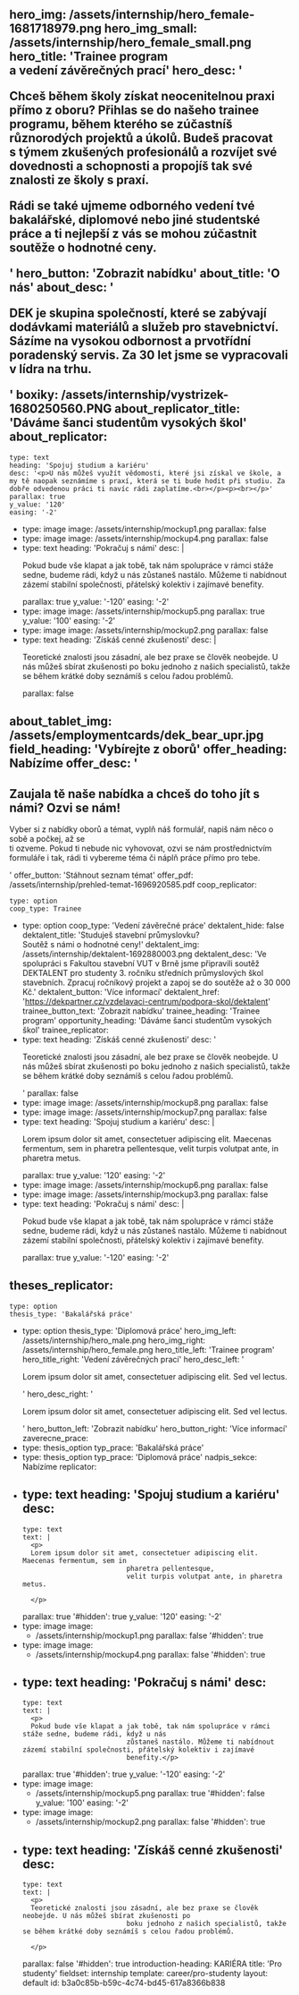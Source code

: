 hero_img: /assets/internship/hero_female-1681718979.png
hero_img_small: /assets/internship/hero_female_small.png
hero_title: 'Trainee program<br>a vedení závěrečných prací'
hero_desc: '<p>Chceš během školy získat neocenitelnou praxi přímo z oboru? Přihlas se do našeho <b>trainee programu</b>, během kterého se zúčastníš různorodých projektů a úkolů. Budeš pracovat s&nbsp;týmem zkušených profesionálů a rozvíjet své dovednosti a schopnosti a propojíš tak své znalosti ze školy s praxí.</p><p>Rádi se také ujmeme <b>odborného vedení</b> tvé bakalářské, diplomové nebo jiné studentské práce a ti nejlepší z vás se mohou zúčastnit soutěže o <b>hodnotné ceny</b>.</p>'
hero_button: 'Zobrazit nabídku'
about_title: 'O nás'
about_desc: '<p>DEK je skupina společností, které se zabývají dodávkami materiálů a služeb pro stavebnictví. Sázíme na vysokou odbornost a prvotřídní poradenský servis. Za 30 let jsme se vypracovali v lídra na trhu.</p>'
boxiky: /assets/internship/vystrizek-1680250560.PNG
about_replicator_title: 'Dáváme šanci studentům vysokých škol'
about_replicator:
  -
    type: text
    heading: 'Spojuj studium a kariéru'
    desc: '<p>U nás můžeš využít vědomosti, které jsi získal ve škole, a my tě naopak seznámíme s praxí, která se ti bude hodit při studiu. Za dobře odvedenou práci ti navíc rádi zaplatíme.<br></p><p><br></p>'
    parallax: true
    y_value: '120'
    easing: '-2'
  -
    type: image
    image: /assets/internship/mockup1.png
    parallax: false
  -
    type: image
    image: /assets/internship/mockup4.png
    parallax: false
  -
    type: text
    heading: 'Pokračuj s námi'
    desc: |
      <p>Pokud bude vše klapat a jak tobě, tak nám spolupráce v rámci stáže sedne, budeme rádi, když u nás
                          zůstaneš nastálo. Můžeme ti nabídnout zázemí stabilní společnosti, přátelský kolektiv i zajímavé
                          benefity.</p>
    parallax: true
    y_value: '-120'
    easing: '-2'
  -
    type: image
    image: /assets/internship/mockup5.png
    parallax: true
    y_value: '100'
    easing: '-2'
  -
    type: image
    image: /assets/internship/mockup2.png
    parallax: false
  -
    type: text
    heading: 'Získáš cenné zkušenosti'
    desc: |
      <p>Teoretické znalosti jsou zásadní, ale bez praxe se člověk neobejde. U nás můžeš sbírat zkušenosti po
                          boku jednoho z našich specialistů, takže se během krátké doby seznámíš s celou řadou problémů.</p>
    parallax: false
about_tablet_img: /assets/employmentcards/dek_bear_upr.jpg
field_heading: 'Vybírejte z oborů'
offer_heading: Nabízíme
offer_desc: '<h2>Zaujala tě naše nabídka a chceš do toho jít s námi? Ozvi se nám!</h2><p>Vyber si z nabídky oborů a témat, vyplň náš formulář, napiš nám něco o sobě a počkej, až se<br>ti ozveme. Pokud ti nebude nic vyhovovat, ozvi se nám prostřednictvím formuláře i tak, rádi ti vybereme téma či náplň práce přímo pro tebe.</p>'
offer_button: 'Stáhnout seznam témat'
offer_pdf: /assets/internship/prehled-temat-1696920585.pdf
coop_replicator:
  -
    type: option
    coop_type: Trainee
  -
    type: option
    coop_type: 'Vedení závěrečné práce'
dektalent_hide: false
dektalent_title: 'Studuješ stavební průmyslovku?<br>Soutěž s námi o hodnotné ceny!'
dektalent_img: /assets/internship/dektalent-1692880003.png
dektalent_desc: 'Ve spolupráci s Fakultou stavební VUT v Brně jsme připravili soutěž DEKTALENT pro studenty 3. ročníku středních průmyslových škol stavebních. Zpracuj ročníkový projekt a zapoj se do soutěže až o 30 000 Kč.'
dektalent_button: 'Více informací'
dektalent_href: 'https://dekpartner.cz/vzdelavaci-centrum/podpora-skol/dektalent'
trainee_button_text: 'Zobrazit nabídku'
trainee_heading: 'Trainee program'
opportunity_heading: 'Dáváme šanci studentům vysokých škol'
trainee_replicator:
  -
    type: text
    heading: 'Získáš cenné zkušenosti'
    desc: '<p>Teoretické znalosti jsou zásadní, ale bez praxe se člověk neobejde. U nás můžeš sbírat zkušenosti po boku jednoho z našich specialistů, takže se během krátké doby seznámíš s celou řadou problémů.</p>'
    parallax: false
  -
    type: image
    image: /assets/internship/mockup8.png
    parallax: false
  -
    type: image
    image: /assets/internship/mockup7.png
    parallax: false
  -
    type: text
    heading: 'Spojuj studium a kariéru'
    desc: |
      <p>Lorem ipsum dolor sit amet, consectetuer adipiscing elit. Maecenas fermentum, sem in
                              pharetra pellentesque,
                              velit turpis volutpat ante, in pharetra metus.</p>
    parallax: true
    y_value: '120'
    easing: '-2'
  -
    type: image
    image: /assets/internship/mockup6.png
    parallax: false
  -
    type: image
    image: /assets/internship/mockup3.png
    parallax: false
  -
    type: text
    heading: 'Pokračuj s námi'
    desc: |
      <p>Pokud bude vše klapat a jak tobě, tak nám spolupráce v rámci stáže sedne, budeme rádi, když u nás
                              zůstaneš nastálo. Můžeme ti nabídnout zázemí stabilní společnosti, přátelský kolektiv i zajímavé
                              benefity.</p>
    parallax: true
    y_value: '-120'
    easing: '-2'
theses_replicator:
  -
    type: option
    thesis_type: 'Bakalářská práce'
  -
    type: option
    thesis_type: 'Diplomová práce'
hero_img_left: /assets/internship/hero_male.png
hero_img_right: /assets/internship/hero_female.png
hero_title_left: 'Trainee program'
hero_title_right: 'Vedení závěrečných prací'
hero_desc_left: '<p>Lorem ipsum dolor sit amet, consectetuer adipiscing elit. Sed vel lectus.</p>'
hero_desc_right: '<p>Lorem ipsum dolor sit amet, consectetuer adipiscing elit. Sed vel lectus.</p>'
hero_button_left: 'Zobrazit nabídku'
hero_button_right: 'Více informací'
zaverecne_prace:
  -
    type: thesis_option
    typ_prace: 'Bakalářská práce'
  -
    type: thesis_option
    typ_prace: 'Diplomová práce'
nadpis_sekce: Nabízíme
replicator:
  -
    type: text
    heading: 'Spojuj studium a kariéru'
    desc:
      -
        type: text
        text: |
          <p>
          Lorem ipsum dolor sit amet, consectetuer adipiscing elit. Maecenas fermentum, sem in
                                  pharetra pellentesque,
                                  velit turpis volutpat ante, in pharetra metus.
          
          </p>
    parallax: true
    '#hidden': true
    y_value: '120'
    easing: '-2'
  -
    type: image
    image:
      - /assets/internship/mockup1.png
    parallax: false
    '#hidden': true
  -
    type: image
    image:
      - /assets/internship/mockup4.png
    parallax: false
    '#hidden': true
  -
    type: text
    heading: 'Pokračuj s námi'
    desc:
      -
        type: text
        text: |
          <p>
          Pokud bude vše klapat a jak tobě, tak nám spolupráce v rámci stáže sedne, budeme rádi, když u nás
                                  zůstaneš nastálo. Můžeme ti nabídnout zázemí stabilní společnosti, přátelský kolektiv i zajímavé
                                  benefity.</p>
    parallax: true
    '#hidden': true
    y_value: '-120'
    easing: '-2'
  -
    type: image
    image:
      - /assets/internship/mockup5.png
    parallax: true
    '#hidden': false
    y_value: '100'
    easing: '-2'
  -
    type: image
    image:
      - /assets/internship/mockup2.png
    parallax: false
    '#hidden': true
  -
    type: text
    heading: 'Získáš cenné zkušenosti'
    desc:
      -
        type: text
        text: |
          <p>
          Teoretické znalosti jsou zásadní, ale bez praxe se člověk neobejde. U nás můžeš sbírat zkušenosti po
                                  boku jednoho z našich specialistů, takže se během krátké doby seznámíš s celou řadou problémů.
          
          </p>
    parallax: false
    '#hidden': true
introduction-heading: KARIÉRA
title: 'Pro studenty'
fieldset: internship
template: career/pro-studenty
layout: default
id: b3a0c85b-b59c-4c74-bd45-617a8366b838
